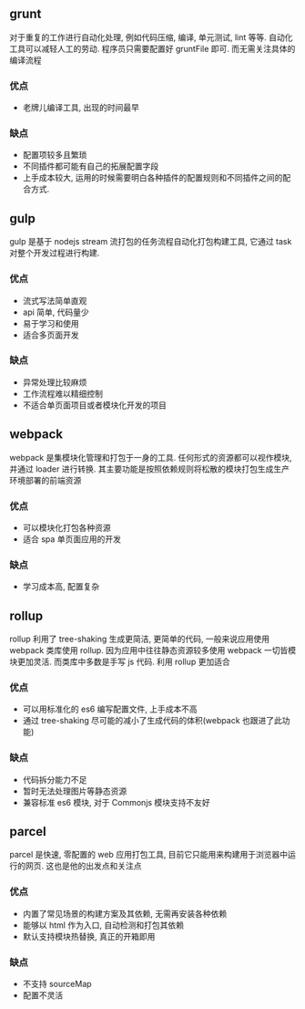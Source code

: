 ## grunt

对于重复的工作进行自动化处理, 例如代码压缩, 编译, 单元测试, lint 等等. 自动化工具可以减轻人工的劳动. 程序员只需要配置好 gruntFile 即可. 而无需关注具体的编译流程

### 优点

- 老牌儿编译工具, 出现的时间最早

### 缺点

- 配置项较多且繁琐
- 不同插件都可能有自己的拓展配置字段
- 上手成本较大, 运用的时候需要明白各种插件的配置规则和不同插件之间的配合方式.

## gulp

gulp 是基于 nodejs stream 流打包的任务流程自动化打包构建工具, 它通过 task 对整个开发过程进行构建.

### 优点

- 流式写法简单直观
- api 简单, 代码量少
- 易于学习和使用
- 适合多页面开发

### 缺点

- 异常处理比较麻烦
- 工作流程难以精细控制
- 不适合单页面项目或者模块化开发的项目

## webpack

webpack 是集模块化管理和打包于一身的工具. 任何形式的资源都可以视作模块, 并通过 loader 进行转换. 其主要功能是按照依赖规则将松散的模块打包生成生产环境部署的前端资源

### 优点

- 可以模块化打包各种资源
- 适合 spa 单页面应用的开发

### 缺点

- 学习成本高, 配置复杂

## rollup

rollup 利用了 tree-shaking 生成更简洁, 更简单的代码, 一般来说应用使用 webpack 类库使用 rollup. 因为应用中往往静态资源较多使用 webpack 一切皆模块更加灵活. 而类库中多数是手写 js 代码. 利用 rollup 更加适合

### 优点

- 可以用标准化的 es6 编写配置文件, 上手成本不高
- 通过 tree-shaking 尽可能的减小了生成代码的体积(webpack 也跟进了此功能)

### 缺点

- 代码拆分能力不足
- 暂时无法处理图片等静态资源
- 兼容标准 es6 模块, 对于 Commonjs 模块支持不友好

## parcel

parcel 是快速, 零配置的 web 应用打包工具, 目前它只能用来构建用于浏览器中运行的网页. 这也是他的出发点和关注点

### 优点

- 内置了常见场景的构建方案及其依赖, 无需再安装各种依赖
- 能够以 html 作为入口, 自动检测和打包其依赖
- 默认支持模块热替换, 真正的开箱即用


### 缺点

- 不支持 sourceMap
- 配置不灵活
